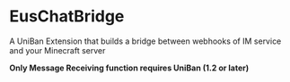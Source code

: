 # EusChatBridge
A UniBan Extension that builds a bridge between webhooks of IM service and your Minecraft server

**Only Message Receiving function requires UniBan (1.2 or later)**
